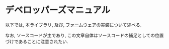 # デベロッパーズマニュアル

以下では, 本ライブラリ, 及び, [ファームウェア](https://github.com/shinolab/autd3-firmware)の実装について述べる.

なお, ソースコードが主であり, この文章自体はソースコードの補足としての位置づけであることに注意されたい.
